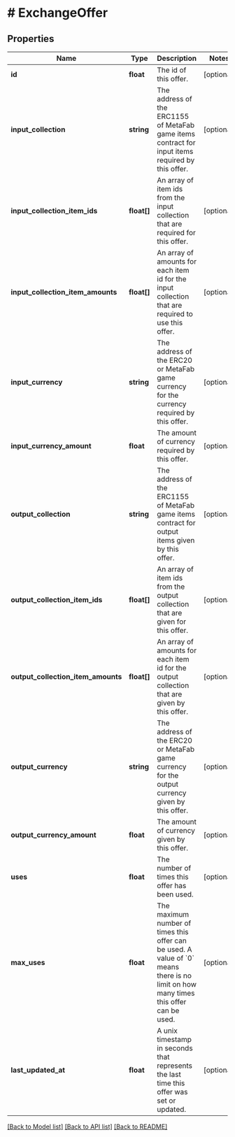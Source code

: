 # # ExchangeOffer

## Properties

Name | Type | Description | Notes
------------ | ------------- | ------------- | -------------
**id** | **float** | The id of this offer. | [optional]
**input_collection** | **string** | The address of the ERC1155 of MetaFab game items contract for input items required by this offer. | [optional]
**input_collection_item_ids** | **float[]** | An array of item ids from the input collection that are required for this offer. | [optional]
**input_collection_item_amounts** | **float[]** | An array of amounts for each item id for the input collection that are required to use this offer. | [optional]
**input_currency** | **string** | The address of the ERC20 or MetaFab game currency for the currency required by this offer. | [optional]
**input_currency_amount** | **float** | The amount of currency required by this offer. | [optional]
**output_collection** | **string** | The address of the ERC1155 of MetaFab game items contract for output items given by this offer. | [optional]
**output_collection_item_ids** | **float[]** | An array of item ids from the output collection that are given for this offer. | [optional]
**output_collection_item_amounts** | **float[]** | An array of amounts for each item id for the output collection that are given by this offer. | [optional]
**output_currency** | **string** | The address of the ERC20 or MetaFab game currency for the output currency given by this offer. | [optional]
**output_currency_amount** | **float** | The amount of currency given by this offer. | [optional]
**uses** | **float** | The number of times this offer has been used. | [optional]
**max_uses** | **float** | The maximum number of times this offer can be used. A value of &#x60;0&#x60; means there is no limit on how many times this offer can be used. | [optional]
**last_updated_at** | **float** | A unix timestamp in seconds that represents the last time this offer was set or updated. | [optional]

[[Back to Model list]](../../README.md#models) [[Back to API list]](../../README.md#endpoints) [[Back to README]](../../README.md)
